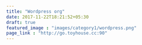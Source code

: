 ```yaml
---
title: "Wordpress org"
date: 2017-11-22T18:21:52+05:30
draft: true
featured_image : "images/category1/wordpress.png"
page_link : "http://go.toyhouse.cc:90"
---
```


